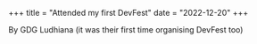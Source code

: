 +++
title = "Attended my first DevFest"
date = "2022-12-20"
+++

By GDG Ludhiana (it was their first time organising DevFest too)